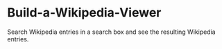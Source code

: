 # Build-a-Wikipedia-Viewer
Search Wikipedia entries in a search box and see the resulting Wikipedia entries.
